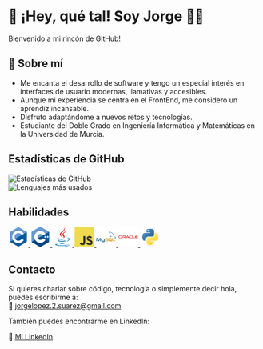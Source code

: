 # 👋 ¡Hey, qué tal! Soy Jorge 👨‍💻  

Bienvenido a mi rincón de GitHub!

## 🚀 Sobre mí  
- Me encanta el desarrollo de software y tengo un especial interés en interfaces de usuario modernas, llamativas y accesibles.  
- Aunque mi experiencia se centra en el FrontEnd, me considero un aprendiz incansable.
- Disfruto adaptándome a nuevos retos y tecnologías.
- Estudiante del Doble Grado en Ingeniería Informática y Matemáticas en la Universidad de Murcia.  

## Estadísticas de GitHub  
![Estadísticas de GitHub](https://github-readme-stats.vercel.app/api?username=jorgelopezzz&show_icons=true&theme=radical)  
![Lenguajes más usados](https://github-readme-stats.vercel.app/api/top-langs/?username=jorgelopezzz&layout=compact&theme=radical)  

## Habilidades
<p align="left"> <a href="https://www.cprogramming.com/" target="_blank" rel="noreferrer"> <img src="https://raw.githubusercontent.com/devicons/devicon/master/icons/c/c-original.svg" alt="c" width="40" height="40"/> </a> <a href="https://www.w3schools.com/cpp/" target="_blank" rel="noreferrer"> <img src="https://raw.githubusercontent.com/devicons/devicon/master/icons/cplusplus/cplusplus-original.svg" alt="cplusplus" width="40" height="40"/> </a> <a href="https://www.java.com" target="_blank" rel="noreferrer"> <img src="https://raw.githubusercontent.com/devicons/devicon/master/icons/java/java-original.svg" alt="java" width="40" height="40"/> </a> <a href="https://developer.mozilla.org/en-US/docs/Web/JavaScript" target="_blank" rel="noreferrer"> <img src="https://raw.githubusercontent.com/devicons/devicon/master/icons/javascript/javascript-original.svg" alt="javascript" width="40" height="40"/> </a> <a href="https://www.mysql.com/" target="_blank" rel="noreferrer"> <img src="https://raw.githubusercontent.com/devicons/devicon/master/icons/mysql/mysql-original-wordmark.svg" alt="mysql" width="40" height="40"/> </a> <a href="https://www.oracle.com/" target="_blank" rel="noreferrer"> <img src="https://raw.githubusercontent.com/devicons/devicon/master/icons/oracle/oracle-original.svg" alt="oracle" width="40" height="40"/> </a> <a href="https://www.python.org" target="_blank" rel="noreferrer"> <img src="https://raw.githubusercontent.com/devicons/devicon/master/icons/python/python-original.svg" alt="python" width="40" height="40"/> </a> </p>

## Contacto  
Si quieres charlar sobre código, tecnología o simplemente decir hola, puedes escribirme a:  
📩 jorgelopez.2.suarez@gmail.com

También puedes encontrarme en LinkedIn:

💼 [Mi LinkedIn](https://www.linkedin.com/in/jorge-l%C3%B3pez-su%C3%A1rez-6208682b1/)


